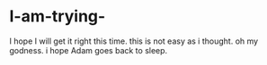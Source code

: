 # I-am-trying-
I hope I will get it right this time. 
this is not easy as i thought. oh my godness. i hope Adam goes back to sleep. 
